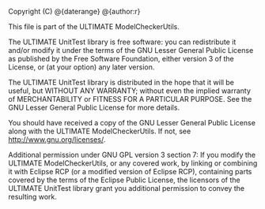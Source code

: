 Copyright (C) @{daterange} @{author:r}

This file is part of the ULTIMATE ModelCheckerUtils.

The ULTIMATE UnitTest library is free software: you can redistribute it and/or modify
it under the terms of the GNU Lesser General Public License as published
by the Free Software Foundation, either version 3 of the License, or
(at your option) any later version.

The ULTIMATE UnitTest library is distributed in the hope that it will be useful,
but WITHOUT ANY WARRANTY; without even the implied warranty of
MERCHANTABILITY or FITNESS FOR A PARTICULAR PURPOSE. See the
GNU Lesser General Public License for more details.

You should have received a copy of the GNU Lesser General Public License
along with the ULTIMATE ModelCheckerUtils. If not, see <http://www.gnu.org/licenses/>.

Additional permission under GNU GPL version 3 section 7:
If you modify the ULTIMATE ModelCheckerUtils, or any covered work, by linking
or combining it with Eclipse RCP (or a modified version of Eclipse RCP), 
containing parts covered by the terms of the Eclipse Public License, the 
licensors of the ULTIMATE UnitTest library grant you additional permission 
to convey the resulting work.
